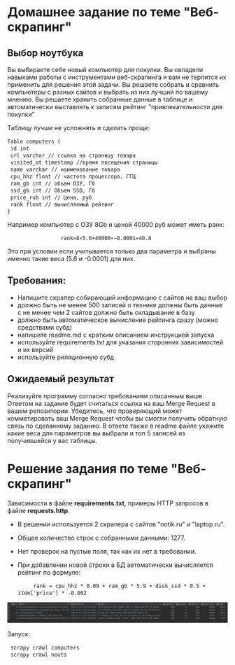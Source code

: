 # Домашнее задание по теме "Веб-скрапинг"
## Выбор ноутбука
Вы выбираете себе новый компьютер для покупки. Вы овладели навыками работы с инструментами веб-скрапинга и вам не терпится их применить для решения этой задачи. Вы решаете собрать и сравнить компьютеры с разных сайтов и выбрать из них лучший по вашему мнению. Вы решаете хранить собранные данные в таблице и автоматически выставлять к записям рейтинг "привлекательности для покупки"

Таблицу лучше не усложнять и сделать проще:
 ```
 Table computers {
  id int 
  url varchar // ссылка на страницу товара
  visited_at timestamp //время посещения страницы
  name varchar // наименование товара
  cpu_hhz float // частота процессора, ГГЦ
  ram_gb int // объем ОЗУ, Гб
  ssd_gb int // Объем SSD, Гб
  price_rub int // Цена, руб
  rank float // вычисляемый рейтинг
}
 ```
Например компьютер с ОЗУ 8Gb и ценой 40000 руб может иметь ранк:


                     rank=8∗5.6+40000∗−0.0001=40.8


Это при условии если учитывается только два параметра и выбраны именно такие веса (5.6 и -0.0001) для них.

## Требования:
 - Напишите скрапер собирающий информацию с сайтов на ваш выбор 
 - должно быть не менее 500 записей о технике должны быть данные с не менее чем 2 сайтов должно быть складывание в базу
 - должно быть автоматическое вычисление рейтинга сразу (можно средствами субд)
 - напишите readme.md с кратким описанием инструкцией запуска
 - используйте requirements.txt для указания сторонних зависимостей и их версий
 - используйте реляционную субд
 
 ## Ожидаемый результат
Реализуйте программу согласно требованиям описанным выше.
Ответом на задание будет считаться ссылка на ваш Merge Request в вашем репозитории. Убедитесь, что проверяющий может комметировать ваш Merge Request чтобы вы смогли получить обратную связь по сделанному заданию.
В ответе также в readme файле укажите какие веса для параметров вы выбрали и топ 5 записей из получившейся у вас таблицы.

# Решение задания по теме "Веб-скрапинг"
Зависимости в файле **requirements.txt**, примеры HTTP запросов в файле **requests.http**.
- В решении используется 2 скрапера с сайтов "notik.ru" и "laptop.ru".
- Общее количество строк с собранными данными: 1277.
- Нет проверок на пустые поля, так как их нет в требовании.
- При добавлении новой строки в БД автоматически вычисляется рейтинг по формуле:


           rank = cpu_hhz * 0.09 + ram_gb * 5.9 + disk_ssd * 0.5 + item['price'] * -0.002
           
![Топ 5 записей](https://github.com/ayanchevsky/HomeWork2/blob/master/top5.PNG) 


Запуск:
```
 scrapy crawl computers
 scrapy crawl nouts
 ```
